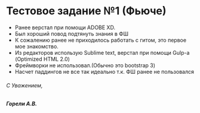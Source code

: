 <h1>Тестовое задание №1 (Фьюче)</h1>

<ul>
  <li>Ранее верстал при помощи ADOBE XD.</li>
  <li>Был хороший повод подтянуть знания в ФШ</li>
  <li>К сожалению ранее не приходилось работать с гитом, это первое мое знакомство.</li>
  <li>Из редакторов использую Sublime text, верстал при помощи Gulp-а (Optimized HTML 2.0) </li>
  <li>Фреймворки не использовал.(Обычно это bootstrap 3)</li>
  <li>Насчет паддингов не все так идеально т.к. ФШ ранее не пользовался</li>
</ul>

<h6> С Уважением,</h6>
<h5 style="margin-top: 0px;"> Горели А.В. </h5>